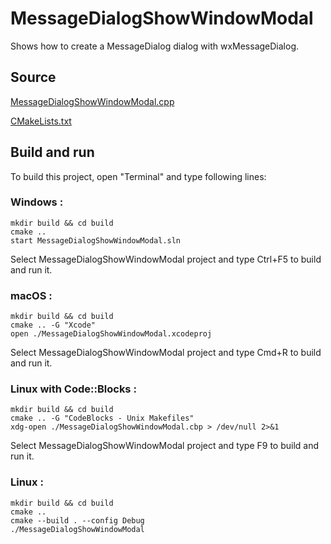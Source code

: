 # MessageDialogShowWindowModal

Shows how to create a MessageDialog dialog with wxMessageDialog.

## Source

[MessageDialogShowWindowModal.cpp](MessageDialogShowWindowModal.cpp)

[CMakeLists.txt](CMakeLists.txt)

## Build and run

To build this project, open "Terminal" and type following lines:

### Windows :

``` shell
mkdir build && cd build
cmake .. 
start MessageDialogShowWindowModal.sln
```

Select MessageDialogShowWindowModal project and type Ctrl+F5 to build and run it.

### macOS :

``` shell
mkdir build && cd build
cmake .. -G "Xcode"
open ./MessageDialogShowWindowModal.xcodeproj
```

Select MessageDialogShowWindowModal project and type Cmd+R to build and run it.

### Linux with Code::Blocks :

``` shell
mkdir build && cd build
cmake .. -G "CodeBlocks - Unix Makefiles"
xdg-open ./MessageDialogShowWindowModal.cbp > /dev/null 2>&1
```

Select MessageDialogShowWindowModal project and type F9 to build and run it.

### Linux :

``` shell
mkdir build && cd build
cmake .. 
cmake --build . --config Debug
./MessageDialogShowWindowModal
```
